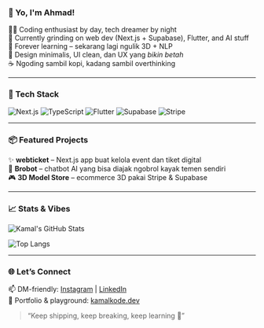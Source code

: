 ### 👋 Yo, I'm Ahmad!

🧑‍💻 Coding enthusiast by day, tech dreamer by night  
🚀 Currently grinding on web dev (Next.js + Supabase), Flutter, and AI stuff  
🧠 Forever learning – sekarang lagi ngulik 3D + NLP  
🎨 Design minimalis, UI clean, dan UX yang *bikin betah*  
☕ Ngoding sambil kopi, kadang sambil overthinking

---

### 🔧 Tech Stack
![Next.js](https://img.shields.io/badge/-Next.js-black?style=flat&logo=next.js)
![TypeScript](https://img.shields.io/badge/-TypeScript-3178c6?style=flat&logo=typescript)
![Flutter](https://img.shields.io/badge/-Flutter-02569B?style=flat&logo=flutter)
![Supabase](https://img.shields.io/badge/-Supabase-3ECF8E?style=flat&logo=supabase)
![Stripe](https://img.shields.io/badge/-Stripe-635bff?style=flat&logo=stripe)

---

### 📦 Featured Projects
✨ **webticket** – Next.js app buat kelola event dan tiket digital  
🧠 **Brobot** – chatbot AI yang bisa diajak ngobrol kayak temen sendiri  
🎮 **3D Model Store** – ecommerce 3D pakai Stripe & Supabase

---

### 📈 Stats & Vibes
![Kamal's GitHub Stats](https://github-readme-stats.vercel.app/api?username=AhmadKamaludin24&show_icons=true&theme=tokyonight)

![Top Langs](https://github-readme-stats.vercel.app/api/top-langs/?username=AhmadKamaludin24&layout=compact&theme=tokyonight)

---

### 🌐 Let’s Connect
📫 DM-friendly: [Instagram](https://instagram.com/ahmadkamaludin97) | [LinkedIn](https://linkedin.com/in/ahmad-kamaludin-098826298)  
🎯 Portfolio & playground: [kamalkode.dev](https://github.com)

> “Keep shipping, keep breaking, keep learning 🚀”
